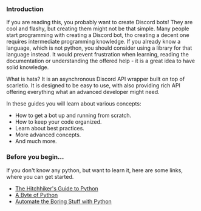 ### Introduction

If you are reading this, you probably want to create Discord bots! They are cool and flashy, but creating them might
not be that simple. Many people start programming with creating a Discord bot, tho creating a decent one requires
intermediate programming knowledge. If you already know a language, which is not python, you should consider using a
library for that language instead. It would prevent frustration when learning, reading the documentation or
understanding the offered help - it is a great idea to have solid knowledge.

What is hata? It is an asynchronous Discord API wrapper built on top of scarletio. It is designed to be easy to use,
with also providing rich API offering everything what an advanced developer might need.

In these guides you will learn about various concepts:

- How to get a bot up and running from scratch.
- How to keep your code organized.
- Learn about best practices.
- More advanced concepts.
- And much more.

### Before you begin...

If you don't know any python, but want to learn it, here are some links, where you can get started.

- [The Hitchhiker's Guide to Python](https://docs.python-guide.org/)
- [A Byte of Python](https://python.swaroopch.com/)
- [Automate the Boring Stuff with Python](https://automatetheboringstuff.com/)
